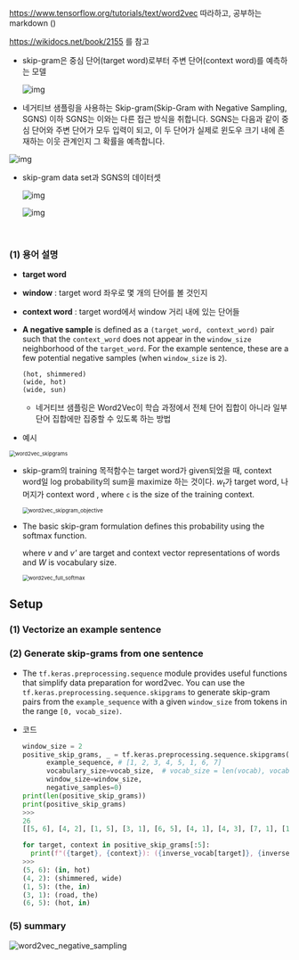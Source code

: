 



https://www.tensorflow.org/tutorials/text/word2vec 따라하고, 공부하는  markdown ()

https://wikidocs.net/book/2155 를 참고



+ skip-gram은 중심 단어(target word)로부터 주변 단어(context word)를 예측하는 모델

  ![img](https://wikidocs.net/images/page/69141/%EA%B7%B8%EB%A6%BC1-1.PNG)

+ 네거티브 샘플링을 사용하는 Skip-gram(Skip-Gram with Negative Sampling, SGNS) 이하 SGNS는 이와는 다른 접근 방식을 취합니다. SGNS는 다음과 같이 중심 단어와 주변 단어가 모두 입력이 되고, 이 두 단어가 실제로 윈도우 크기 내에 존재하는 이웃 관계인지 그 확률을 예측합니다.

![img](https://wikidocs.net/images/page/69141/%EA%B7%B8%EB%A6%BC1-2.PNG)

+ skip-gram data set과 SGNS의 데이터셋

  ![img](https://wikidocs.net/images/page/69141/%EA%B7%B8%EB%A6%BC3.PNG)

  ![img](https://wikidocs.net/images/page/69141/%EA%B7%B8%EB%A6%BC4.PNG)

  

​			





### (1) 용어 설명

+ **target word**
+ **window** : target word 좌우로 몇 개의 단어를 볼 것인지
+ **context word** : target word에서  window 거리 내에 있는 단어들

+ **A negative sample** is defined as a `(target_word, context_word)` pair such that the `context_word` does not appear in the `window_size` neighborhood of the `target_word`. For the example sentence, these are a few potential negative samples (when `window_size` is `2`).

  ```
  (hot, shimmered)
  (wide, hot)
  (wide, sun)
  ```

  + 네거티브 샘플링은 Word2Vec이 학습 과정에서 전체 단어 집합이 아니라 일부 단어 집합에만 집중할 수 있도록 하는 방법

+ 예시

<img src="https://tensorflow.org/tutorials/text/images/word2vec_skipgram.png" alt="word2vec_skipgrams" style="zoom:67%;" />



+ skip-gram의 training 목적함수는 target word가 given되었을 때, context word일 log probability의 sum을 maximize 하는 것이다. $w_t$가 target word, 나머지가 context word , where `c` is the size of the training context.

  <img src="https://tensorflow.org/tutorials/text/images/word2vec_skipgram_objective.png" alt="word2vec_skipgram_objective" style="zoom:67%;" />

+ The basic skip-gram formulation defines this probability using the softmax function. 

  where *v* and *v'* are target and context vector representations of words and *W* is vocabulary size.

  <img src="https://tensorflow.org/tutorials/text/images/word2vec_full_softmax.png" alt="word2vec_full_softmax" style="zoom:67%;" />





## Setup



### (1) Vectorize an example sentence





### (2) Generate skip-grams from one sentence

+ The `tf.keras.preprocessing.sequence` module provides useful functions that simplify data preparation for word2vec. You can use the `tf.keras.preprocessing.sequence.skipgrams` to generate skip-gram pairs from the `example_sequence` with a given `window_size` from tokens in the range `[0, vocab_size)`.



+ 코드

  ```python
  window_size = 2
  positive_skip_grams, _ = tf.keras.preprocessing.sequence.skipgrams(
        example_sequence, # [1, 2, 3, 4, 5, 1, 6, 7]
        vocabulary_size=vocab_size,  # vocab_size = len(vocab), vocab = {'<pad>': 0, 'the': 1, 'wide': 2, 'road': 3, 'shimmered': 4, 'in': 5, 'hot': 6, 'sun': 7}
        window_size=window_size,
        negative_samples=0)
  print(len(positive_skip_grams))
  print(positive_skip_grams)
  >>>
  26
  [[5, 6], [4, 2], [1, 5], [3, 1], [6, 5], [4, 1], [4, 3], [7, 1], [1, 7], [7, 6], [5, 4], [2, 1], [6, 1], [3, 4], [5, 1], [2, 3], [1, 3], [1, 6], [4, 5], [1, 2], [2, 4], [5, 3], [3, 2], [6, 7], [3, 5], [1, 4]]
  ```

  ```python
  for target, context in positive_skip_grams[:5]:
    print(f"({target}, {context}): ({inverse_vocab[target]}, {inverse_vocab[context]})")
  >>>
  (5, 6): (in, hot)
  (4, 2): (shimmered, wide)
  (1, 5): (the, in)
  (3, 1): (road, the)
  (6, 5): (hot, in)
  ```



### (5) summary

![word2vec_negative_sampling](https://tensorflow.org/tutorials/text/images/word2vec_negative_sampling.png)